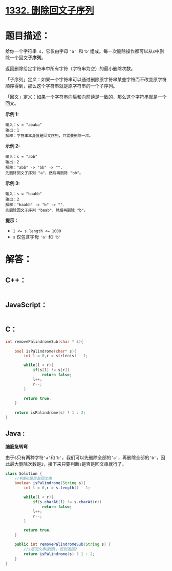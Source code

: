 # [1332. 删除回文子序列](https://leetcode-cn.com/problems/remove-palindromic-subsequences/)

# 题目描述：

给你一个字符串` s`，它仅由字母 `'a' `和` 'b' `组成。每一次删除操作都可以从` s `中删除一个回文**子序列**。

返回删除给定字符串中所有字符（字符串为空）的最小删除次数。

「子序列」定义：如果一个字符串可以通过删除原字符串某些字符而不改变原字符顺序得到，那么这个字符串就是原字符串的一个子序列。

「回文」定义：如果一个字符串向后和向前读是一致的，那么这个字符串就是一个回文。

 

**示例 1:**

```
输入：s = "ababa"
输出：1
解释：字符串本身就是回文序列，只需要删除一次。
```


 **示例 2:**

```
输入：s = "abb"
输出：2
解释："abb" -> "bb" -> "". 
先删除回文子序列 "a"，然后再删除 "bb"。
```


 **示例 3:**

```
输入：s = "baabb"
输出：2
解释："baabb" -> "b" -> "". 
先删除回文子序列 "baab"，然后再删除 "b"。
```


**提示：**

- `1 <= s.length <= 1000`
- `s` 仅包含字母 `'a'` 和 `'b'`


# 解答：

## C++：

```cpp

```

## JavaScript：

```javascript

```

## C：

```c
int removePalindromeSub(char * s){
    
    bool isPalindrome(char* s){
        int l = 0,r = strlen(s) - 1;

        while(l < r){
            if(s[l] != s[r])
                return false;
            l++;
            r--;
        }

        return true;
    }
    
    return isPalindrome(s) ? 1 : 2;
}
```

## Java :

**脑筋急转弯**    

由于s只有两种字符`‘a'`和`’b'`，我们可以先删除全部的`‘a’`，再删除全部的`'b'`，因此最大删除次数是`2`，接下来只要判断`s`是否是回文串就行了。

```java
class Solution {
    //判断s是否是回文串
    boolean isPalindrome(String s){
        int l = 0,r = s.length() - 1;

        while(l < r){
            if(s.charAt(l) != s.charAt(r))
                return false;
            l++;
            r--;
        }

        return true;
    }

    public int removePalindromeSub(String s) {
        //s是回文串返回1，否则返回2
        return isPalindrome(s) ? 1 : 2;
    }
}
```


